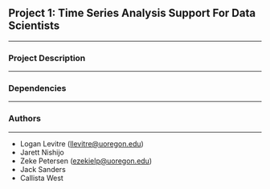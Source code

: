 ## Project 1: Time Series Analysis Support For Data Scientists
---------------------------------------------------------------

### Project Description
-----------------------

### Dependencies
----------------

### Authors
-----------
* Logan Levitre (llevitre@uoregon.edu)
* Jarett Nishijo
* Zeke Petersen (ezekielp@uoregon.edu)
* Jack Sanders
* Callista West
